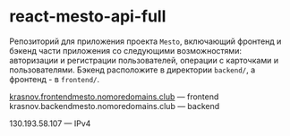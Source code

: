 # react-mesto-api-full
Репозиторий для приложения проекта `Mesto`, включающий фронтенд и бэкенд части приложения со следующими возможностями: авторизации и регистрации пользователей, операции с карточками и пользователями. Бэкенд расположите в директории `backend/`, а фронтенд - в `frontend/`. 
  
[krasnov.frontendmesto.nomoredomains.club](https://krasnov.frontendmesto.nomoredomains.club) — frontend   
krasnov.backendmesto.nomoredomains.club — backend

130.193.58.107 — IPv4  
